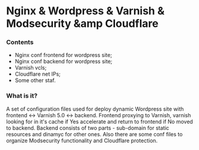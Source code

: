 # Nginx &amp; Wordpress &amp; Varnish &amp; Modsecurity &amp Cloudflare

### Contents

* Nginx conf frontend for wordpress site;
* Nginx conf backend for wordpress site;
* Varnish vcls;
* Cloudflare net IPs;
* Some other staf.

### What is it?

A set of configuration files used for deploy dynamic Wordpress site with frontend <-> Varnish 5.0 <-> backend.
Frontend proxying to Varnish, varnish looking for in it's cache if Yes accelerate and return to frontend if No moved to backend.
Backend consists of two parts - sub-domain for static resources and dinamyc for other ones.
Also there are some conf files to organize Modsecurity functionality and Cloudflare protection.
